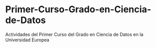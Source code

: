 # Primer-Curso-Grado-en-Ciencia-de-Datos
Actividades del Primer Curso del Grado en Ciencia de Datos en la Universidad Europea

